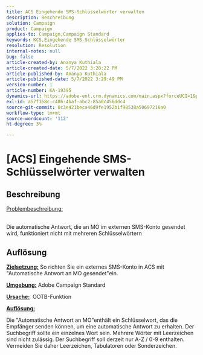 ```yaml
---
title: ACS Eingehende SMS-Schlüsselwörter verwalten
description: Beschreibung
solution: Campaign
product: Campaign
applies-to: Campaign,Campaign Standard
keywords: KCS,Eingehende SMS-Schlüsselwörter
resolution: Resolution
internal-notes: null
bug: false
article-created-by: Ananya Kuthiala
article-created-date: 5/7/2022 3:28:22 PM
article-published-by: Ananya Kuthiala
article-published-date: 5/7/2022 3:29:49 PM
version-number: 1
article-number: KA-19395
dynamics-url: https://adobe-ent.crm.dynamics.com/main.aspx?forceUCI=1&pagetype=entityrecord&etn=knowledgearticle&id=db744753-1ace-ec11-a7b5-0022480a8e40
exl-id: a57f368c-c486-4baf-abc2-85a0c456ddc4
source-git-commit: 0c3e421beca46d9fe1952b1f98538a50697216a0
workflow-type: tm+mt
source-wordcount: '112'
ht-degree: 3%

---
```


# [ACS] Eingehende SMS-Schlüsselwörter verwalten

## Beschreibung

<u>Problembeschreibung:</u>

<br>Die automatische Antwort, die an MO im externen SMS-Konto gesendet wird, funktioniert nicht mit mehreren Schlüsselwörtern

## Auflösung


<b><u>Zielsetzung:</u></b> So richten Sie ein externes SMS-Konto in ACS mit &quot;Automatische Antwort an MO gesendet&quot;ein.

<b><u>Umgebung:</u></b> Adobe Campaign Standard

<b><u>Ursache:</u></b>  OOTB-Funktion

<b><u>Auflösung:</u></b>

Die &quot;Automatische Antwort an MO&quot;enthält ein Schlüsselwort, das die Empfänger senden können, um eine automatische Antwort zu erhalten. Der Suchbegriff sollte ein einzelnes Wort sein. Mehrere Wörter mit Leerzeichen sind nicht zulässig. Der Suchbegriff soll derzeit nur A-Z / 0-9 enthalten. Vermeiden Sie daher Leerzeichen, Tabulatoren oder Sonderzeichen.
